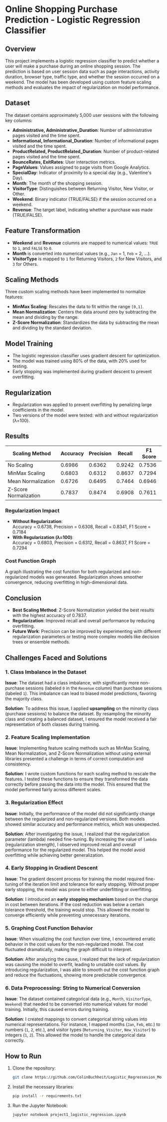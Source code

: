 # Online Shopping Purchase Prediction - Logistic Regression Classifier

## Overview

This project implements a logistic regression classifier to predict whether a user will make a purchase during an online shopping session. The prediction is based on user session data such as page interactions, activity duration, browser type, traffic type, and whether the session occurred on a weekend. The model has been developed using custom feature scaling methods and evaluates the impact of regularization on model performance.

## Dataset

The dataset contains approximately 5,000 user sessions with the following key columns:
- **Administrative, Administrative_Duration**: Number of administrative pages visited and the time spent.
- **Informational, Informational_Duration**: Number of informational pages visited and the time spent.
- **ProductRelated, ProductRelated_Duration**: Number of product-related pages visited and the time spent.
- **BounceRates, ExitRates**: User interaction metrics.
- **PageValues**: Values assigned to page visits from Google Analytics.
- **SpecialDay**: Indicator of proximity to a special day (e.g., Valentine's Day).
- **Month**: The month of the shopping session.
- **VisitorType**: Distinguishes between Returning Visitor, New Visitor, or Other.
- **Weekend**: Binary indicator (TRUE/FALSE) if the session occurred on a weekend.
- **Revenue**: The target label, indicating whether a purchase was made (TRUE/FALSE).

## Feature Transformation

- **Weekend** and **Revenue** columns are mapped to numerical values: `TRUE` to `1`, and `FALSE` to `0`.
- **Month** is converted into numerical values (e.g., `Jan` = 1, `Feb` = 2, ...).
- **VisitorType** is mapped to `1` for Returning Visitors, `2` for New Visitors, and `3` for Others.

## Scaling Methods

Three custom scaling methods have been implemented to normalize features:
- **MinMax Scaling**: Rescales the data to fit within the range `[0,1]`.
- **Mean Normalization**: Centers the data around zero by subtracting the mean and dividing by the range.
- **Z-Score Normalization**: Standardizes the data by subtracting the mean and dividing by the standard deviation.

## Model Training

- The logistic regression classifier uses gradient descent for optimization.
- The model was trained using 80% of the data, with 20% used for testing.
- Early stopping was implemented during gradient descent to prevent overfitting.

## Regularization

- Regularization was applied to prevent overfitting by penalizing large coefficients in the model.
- Two versions of the model were tested: with and without regularization (λ=100).

## Results

| Scaling Method         | Accuracy | Precision | Recall  | F1 Score |
|------------------------|----------|-----------|---------|----------|
| No Scaling              | 0.6986   | 0.6362    | 0.9242  | 0.7536   |
| MinMax Scaling          | 0.6803   | 0.6312    | 0.8637  | 0.7294   |
| Mean Normalization      | 0.6726   | 0.6495    | 0.7464  | 0.6946   |
| Z-Score Normalization   | 0.7837   | 0.8474    | 0.6908  | 0.7611   |

### Regularization Impact

- **Without Regularization**:  
  Accuracy = 0.6738, Precision = 0.6308, Recall = 0.8341, F1 Score = 0.7184
- **With Regularization (λ=100)**:  
  Accuracy = 0.6803, Precision = 0.6312, Recall = 0.8637, F1 Score = 0.7294

### Cost Function Graph

A graph illustrating the cost function for both regularized and non-regularized models was generated. Regularization shows smoother convergence, reducing overfitting in high-dimensional data.

## Conclusion

- **Best Scaling Method**: Z-Score Normalization yielded the best results with the highest accuracy of 0.7837.
- **Regularization**: Improved recall and overall performance by reducing overfitting.
- **Future Work**: Precision can be improved by experimenting with different regularization parameters or testing more complex models like decision trees or ensemble methods.


## Challenges Faced and Solutions

### 1. **Class Imbalance in the Dataset**
   **Issue**: The dataset had a class imbalance, with significantly more non-purchase sessions (labeled `0` in the `Revenue` column) than purchase sessions (labeled `1`). This imbalance can lead to biased model predictions, favoring the majority class.
   
   **Solution**: To address this issue, I applied **upsampling** on the minority class (purchase sessions) to balance the dataset. By resampling the minority class and creating a balanced dataset, I ensured the model received a fair representation of both classes during training.

### 2. **Feature Scaling Implementation**
   **Issue**: Implementing feature scaling methods such as MinMax Scaling, Mean Normalization, and Z-Score Normalization without using external libraries presented a challenge in terms of correct computation and consistency.

   **Solution**: I wrote custom functions for each scaling method to rescale the features. I tested these functions to ensure they transformed the data correctly before passing the data into the model. This ensured that the model performed fairly across different scales.

### 3. **Regularization Effect**
   **Issue**: Initially, the performance of the model did not significantly change between the regularized and non-regularized versions. Both models showed similar accuracy and performance metrics, which was unexpected.

   **Solution**: After investigating the issue, I realized that the regularization parameter (lambda) needed fine-tuning. By increasing the value of `lambda` (regularization strength), I observed improved recall and overall performance for the regularized model. This helped the model avoid overfitting while achieving better generalization.

### 4. **Early Stopping in Gradient Descent**
   **Issue**: The gradient descent process for training the model required fine-tuning of the iteration limit and tolerance for early stopping. Without proper early stopping, the model was prone to either underfitting or overfitting.

   **Solution**: I introduced an **early stopping mechanism** based on the change in cost between iterations. If the cost reduction was below a certain tolerance threshold, the training would stop. This allowed the model to converge efficiently while preventing unnecessary iterations.

### 5. **Graphing Cost Function Behavior**
   **Issue**: When visualizing the cost function over time, I encountered erratic behavior in the cost values for the non-regularized model. The cost fluctuated dramatically, making the graph difficult to interpret.

   **Solution**: After analyzing the cause, I realized that the lack of regularization was causing the model to overfit, leading to unstable cost values. By introducing regularization, I was able to smooth out the cost function graph and reduce the fluctuations, showing more predictable convergence.

### 6. **Data Preprocessing: String to Numerical Conversion**
   **Issue**: The dataset contained categorical data (e.g., `Month`, `VisitorType`, `Weekend`) that needed to be converted into numerical values for model training. Initially, this caused errors during training.

   **Solution**: I created mappings to convert categorical string values into numerical representations. For instance, I mapped months (`Jan`, `Feb`, etc.) to numbers (`1`, `2`, etc.), and visitor types (`Returning_Visitor`, `New_Visitor`) to integers (`1`, `2`). This allowed the model to handle the categorical data correctly.
   


## How to Run

1. Clone the repository:
    ```bash
    git clone https://github.com/ColinBuchheit/Logistic_Regressesion_Model-v1
    ```
2. Install the necessary libraries:
    ```bash
    pip install -r requirements.txt
    ```
3. Run the Jupyter Notebook:
    ```bash
    jupyter notebook project1_logistic_regression.ipynb
    ```


